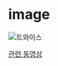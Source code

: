 # image

![트와이스](https://raw.githubusercontent.com/mtinet/image/master/r3QqYGQ.jpg)



[관련 동영상](https://youtu.be/w8VC7C7nnGc)

